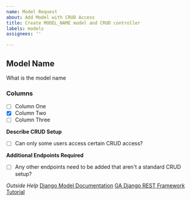 ```yaml
---
name: Model Request
about: Add Model with CRUD Access
title: Create MODEL_NAME model and CRUD controller
labels: models
assignees: ''

---
```


## Model Name
What is the model name

### Columns
- [ ] Column One
- [x] Column Two
- [ ] Column Three

**Describe CRUD Setup**
- [ ] Can only some users access certain CRUD access? 

**Additional Endpoints Required**
- [ ] Any other endpoints need to be added that aren't a standard CRUD setup?

_Outside Help_
[Django Model Documentation](https://docs.djangoproject.com/en/2.1/ref/models/fields/)
[GA Django REST Framework Tutorial](https://git.generalassemb.ly/seir-622/django-rest-framework)

